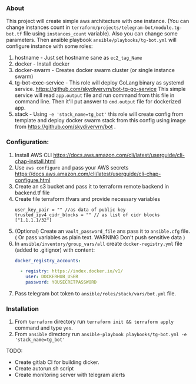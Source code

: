 ### **About**
This project will create simple aws architecture with one instance. (You can change instances count in `terraform/projects/telegram-bot/module.tg-bot.tf` file using `instances_count` variable). Also you can change some parameters.
Then ansible playbook `ansible/playbooks/tg-bot.yml` will configure instance with some roles:
1) hostname - Just set hostname sane as `ec2_tag_Name` 
2) docker - Install docker
3) docker-swarm - Creates docker swarm cluster (or single instance swarm)
4) tg-bot-exec-service - This role will deploy GoLang binary as systemd service. https://github.com/skydivervrn/bot-tg-go-service This simple service will read `app.output` file and run command from this file in command line. Then it'll put answer to `cmd.output` file for dockerized app.
5) stack - Using `-e 'stack_name=tg_bot'` this role will create config from template and deploy docker swarm stack from this config using image from https://github.com/skydivervrn/bot . 

### **Configuration**:
1) Install AWS CLI https://docs.aws.amazon.com/cli/latest/userguide/cli-chap-install.html
2) Use `aws configure` and pass your AWS secrets https://docs.aws.amazon.com/cli/latest/userguide/cli-chap-configure.html
3) Create an s3 bucket and pass it to terraform remote backend in backend.tf file
4) Create file terraform.tfvars and provide necessary variables
    ```
    user_key_pair = "" //as data of public key
    trusted_ipv4_cidr_blocks = "" // as list of cidr blocks ["1.1.1.1/32"]
    ```
5) (Optional) Create an `vault_password_file` ans pass it to `ansible.cfg` file. ( Or pass variables as plain text. WARNING Don't push sensitive data )
6) In `ansible/inventory/group_vars/all` create `docker-registry.yml` file (added to .gitignor) with content:
    ```yaml
    docker_registry_accounts:
    
      - registry: https://index.docker.io/v1/
        user: DOCKERHUB_USER
        password: YOUSECRETPASSWORD
    ```
7) Pass telegram bot token to `ansible/roles/stack/vars/bot.yml` file.
### **Installation**
1) From `terraform` directory run `terraform init && terraform apply` command and type `yes`.
2) From `ansible` directory run `ansible-playbook playbooks/tg-bot.yml -e 'stack_name=tg_bot'`

TODO:
- Create gitlab CI for building dicker.
- Create autorun.sh script
- Create monitoring server with telegram alerts
